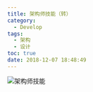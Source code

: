 ```yaml
---
title: 架构师技能（转）
category:
  - Develop
tags:
  - 架构
  - 设计
toc: true
date: 2018-12-07 18:48:49
---
```


![架构师技能](http://qiniu.springfavor.cn/img/20181207182925.png)
